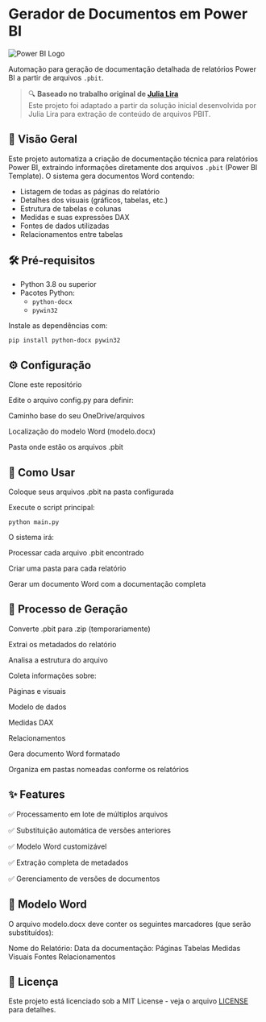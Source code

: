 
#  Gerador de Documentos em Power BI 

![Power BI Logo](https://upload.wikimedia.org/wikipedia/commons/thumb/c/cf/Power_bi_logo_black.svg/1200px-Power_bi_logo_black.svg.png)

Automação para geração de documentação detalhada de relatórios Power BI a partir de arquivos `.pbit`.

> 🔍 **Baseado no trabalho original de [Julia Lira](https://github.com/data-ju/Power_BI_Documentation)**  
> Este projeto foi adaptado a partir da solução inicial desenvolvida por Julia Lira para extração de conteúdo de arquivos PBIT.

## 📌 Visão Geral

Este projeto automatiza a criação de documentação técnica para relatórios Power BI, extraindo informações diretamente dos arquivos `.pbit` (Power BI Template). O sistema gera documentos Word contendo:

- Listagem de todas as páginas do relatório
- Detalhes dos visuais (gráficos, tabelas, etc.)
- Estrutura de tabelas e colunas
- Medidas e suas expressões DAX
- Fontes de dados utilizadas
- Relacionamentos entre tabelas

## 🛠️ Pré-requisitos

- Python 3.8 ou superior
- Pacotes Python:
  - `python-docx`
  - `pywin32`

Instale as dependências com:
```bash
pip install python-docx pywin32
```

## ⚙️ Configuração
Clone este repositório

Edite o arquivo config.py para definir:

Caminho base do seu OneDrive/arquivos

Localização do modelo Word (modelo.docx)

Pasta onde estão os arquivos .pbit

## 🚀 Como Usar
Coloque seus arquivos .pbit na pasta configurada

Execute o script principal:
```
python main.py
```

O sistema irá:

Processar cada arquivo .pbit encontrado

Criar uma pasta para cada relatório

Gerar um documento Word com a documentação completa

## 🔄 Processo de Geração

Converte .pbit para .zip (temporariamente)

Extrai os metadados do relatório

Analisa a estrutura do arquivo

Coleta informações sobre:

Páginas e visuais

Modelo de dados

Medidas DAX

Relacionamentos

Gera documento Word formatado

Organiza em pastas nomeadas conforme os relatórios

## ✨ Features

✅ Processamento em lote de múltiplos arquivos

✅ Substituição automática de versões anteriores

✅ Modelo Word customizável

✅ Extração completa de metadados

✅ Gerenciamento de versões de documentos

## 📝 Modelo Word

O arquivo modelo.docx deve conter os seguintes marcadores (que serão substituídos):


Nome do Relatório:
Data da documentação:
Páginas
Tabelas
Medidas
Visuais
Fontes
Relacionamentos 

## 📄 Licença
Este projeto está licenciado sob a MIT License - veja o arquivo [LICENSE](https://github.com/adilsonssdev/Gerando_DocPBIX_Via_PYTHON/edit/main/License) para detalhes.
